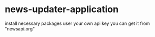 # news-updater-application
install necessary packages 
user your own api key you can get it from "newsapi.org"

